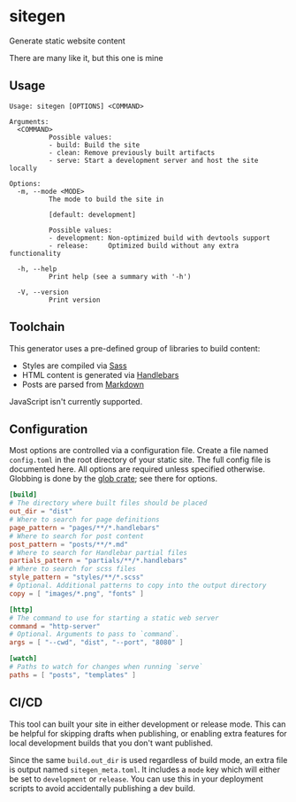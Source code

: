# sitegen

Generate static website content

There are many like it, but this one is mine

## Usage

```
Usage: sitegen [OPTIONS] <COMMAND>

Arguments:
  <COMMAND>
          Possible values:
          - build: Build the site
          - clean: Remove previously built artifacts
          - serve: Start a development server and host the site locally

Options:
  -m, --mode <MODE>
          The mode to build the site in

          [default: development]

          Possible values:
          - development: Non-optimized build with devtools support
          - release:     Optimized build without any extra functionality

  -h, --help
          Print help (see a summary with '-h')

  -V, --version
          Print version
```

## Toolchain

This generator uses a pre-defined group of libraries to build content:

- Styles are compiled via [Sass](https://sass-lang.com/)
- HTML content is generated via [Handlebars](https://handlebarsjs.com/)
- Posts are parsed from [Markdown](https://www.markdownguide.org/)

JavaScript isn't currently supported.

## Configuration

Most options are controlled via a configuration file. Create a file named
`config.toml` in the root directory of your static site. The full config file is
documented here. All options are required unless specified otherwise. Globbing
is done by the [glob crate](https://docs.rs/glob/0.3.1/glob/); see there for
options.

```toml
[build]
# The directory where built files should be placed
out_dir = "dist"
# Where to search for page definitions
page_pattern = "pages/**/*.handlebars"
# Where to search for post content
post_pattern = "posts/**/*.md"
# Where to search for Handlebar partial files
partials_pattern = "partials/**/*.handlebars"
# Where to search for scss files
style_pattern = "styles/**/*.scss"
# Optional. Additional patterns to copy into the output directory
copy = [ "images/*.png", "fonts" ]

[http]
# The command to use for starting a static web server
command = "http-server"
# Optional. Arguments to pass to `command`.
args = [ "--cwd", "dist", "--port", "8080" ]

[watch]
# Paths to watch for changes when running `serve`
paths = [ "posts", "templates" ]
```

## CI/CD

This tool can built your site in either development or release mode. This can be
helpful for skipping drafts when publishing, or enabling extra features for
local development builds that you don't want published.

Since the same `build.out_dir` is used regardless of build mode, an extra file
is output named `sitegen_meta.toml`. It includes a `mode` key which will either
be set to `development` or `release`. You can use this in your deployment
scripts to avoid accidentally publishing a dev build.
